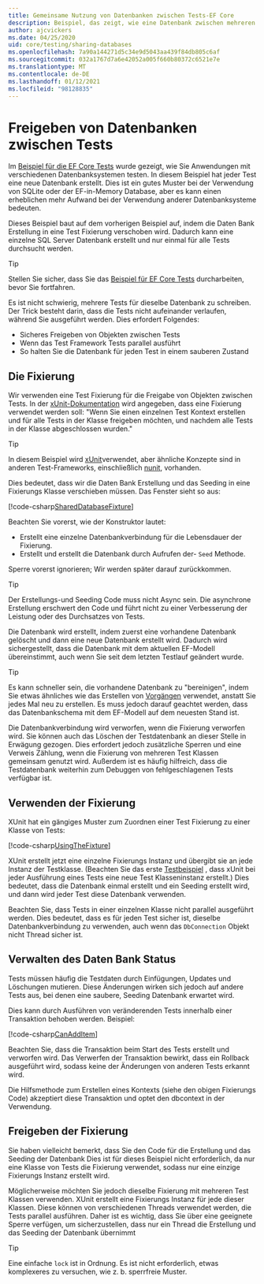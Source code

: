 ```yaml
---
title: Gemeinsame Nutzung von Datenbanken zwischen Tests-EF Core
description: Beispiel, das zeigt, wie eine Datenbank zwischen mehreren Tests gemeinsam genutzt wird
author: ajcvickers
ms.date: 04/25/2020
uid: core/testing/sharing-databases
ms.openlocfilehash: 7a90a144271d5c34e9d5043aa439f84db805c6af
ms.sourcegitcommit: 032a1767d7a6e42052a005f660b80372c6521e7e
ms.translationtype: MT
ms.contentlocale: de-DE
ms.lasthandoff: 01/12/2021
ms.locfileid: "98128835"
---
```

# <a name="sharing-databases-between-tests"></a>Freigeben von Datenbanken zwischen Tests

Im [Beispiel für die EF Core Tests](xref:core/testing/testing-sample) wurde gezeigt, wie Sie Anwendungen mit verschiedenen Datenbanksystemen testen.
In diesem Beispiel hat jeder Test eine neue Datenbank erstellt.
Dies ist ein gutes Muster bei der Verwendung von SQLite oder der EF-in-Memory Database, aber es kann einen erheblichen mehr Aufwand bei der Verwendung anderer Datenbanksysteme bedeuten.

Dieses Beispiel baut auf dem vorherigen Beispiel auf, indem die Daten Bank Erstellung in eine Test Fixierung verschoben wird.
Dadurch kann eine einzelne SQL Server Datenbank erstellt und nur einmal für alle Tests durchsucht werden.

> [!TIP]
> Stellen Sie sicher, dass Sie das [Beispiel für EF Core Tests](xref:core/testing/testing-sample) durcharbeiten, bevor Sie fortfahren.

Es ist nicht schwierig, mehrere Tests für dieselbe Datenbank zu schreiben.
Der Trick besteht darin, dass die Tests nicht aufeinander verlaufen, während Sie ausgeführt werden.
Dies erfordert Folgendes:

* Sicheres Freigeben von Objekten zwischen Tests
* Wenn das Test Framework Tests parallel ausführt
* So halten Sie die Datenbank für jeden Test in einem sauberen Zustand

## <a name="the-fixture"></a>Die Fixierung

Wir verwenden eine Test Fixierung für die Freigabe von Objekten zwischen Tests.
In der [xUnit-Dokumentation](https://xunit.net/docs/shared-context.html) wird angegeben, dass eine Fixierung verwendet werden soll: "Wenn Sie einen einzelnen Test Kontext erstellen und für alle Tests in der Klasse freigeben möchten, und nachdem alle Tests in der Klasse abgeschlossen wurden."

> [!TIP]
> In diesem Beispiel wird [xUnit](https://xunit.net/)verwendet, aber ähnliche Konzepte sind in anderen Test-Frameworks, einschließlich [nunit](https://nunit.org/), vorhanden.

Dies bedeutet, dass wir die Daten Bank Erstellung und das Seeding in eine Fixierungs Klasse verschieben müssen.
Das Fenster sieht so aus:

[!code-csharp[SharedDatabaseFixture](../../../samples/core/Miscellaneous/Testing/ItemsWebApi/SharedDatabaseTests/SharedDatabaseFixture.cs?name=SharedDatabaseFixture)]

Beachten Sie vorerst, wie der Konstruktor lautet:

* Erstellt eine einzelne Datenbankverbindung für die Lebensdauer der Fixierung.
* Erstellt und erstellt die Datenbank durch Aufrufen der- `Seed` Methode.

Sperre vorerst ignorieren; Wir werden später darauf zurückkommen.

> [!TIP]
> Der Erstellungs-und Seeding Code muss nicht Async sein.
> Die asynchrone Erstellung erschwert den Code und führt nicht zu einer Verbesserung der Leistung oder des Durchsatzes von Tests.

Die Datenbank wird erstellt, indem zuerst eine vorhandene Datenbank gelöscht und dann eine neue Datenbank erstellt wird.
Dadurch wird sichergestellt, dass die Datenbank mit dem aktuellen EF-Modell übereinstimmt, auch wenn Sie seit dem letzten Testlauf geändert wurde.

> [!TIP]
> Es kann schneller sein, die vorhandene Datenbank zu "bereinigen", indem Sie etwas ähnliches wie das Erstellen von [Vorgängen](https://jimmybogard.com/tag/respawn/) verwendet, anstatt Sie jedes Mal neu zu erstellen.
> Es muss jedoch darauf geachtet werden, dass das Datenbankschema mit dem EF-Modell auf dem neuesten Stand ist.

Die Datenbankverbindung wird verworfen, wenn die Fixierung verworfen wird.
Sie können auch das Löschen der Testdatenbank an dieser Stelle in Erwägung gezogen.
Dies erfordert jedoch zusätzliche Sperren und eine Verweis Zählung, wenn die Fixierung von mehreren Test Klassen gemeinsam genutzt wird.
Außerdem ist es häufig hilfreich, dass die Testdatenbank weiterhin zum Debuggen von fehlgeschlagenen Tests verfügbar ist.

## <a name="using-the-fixture"></a>Verwenden der Fixierung

XUnit hat ein gängiges Muster zum Zuordnen einer Test Fixierung zu einer Klasse von Tests:

[!code-csharp[UsingTheFixture](../../../samples/core/Miscellaneous/Testing/ItemsWebApi/SharedDatabaseTests/SharedDatabaseTest.cs?name=UsingTheFixture)]

XUnit erstellt jetzt eine einzelne Fixierungs Instanz und übergibt sie an jede Instanz der Testklasse.
(Beachten Sie das erste [Testbeispiel](xref:core/testing/testing-sample) , dass xUnit bei jeder Ausführung eines Tests eine neue Test Klasseninstanz erstellt.) Dies bedeutet, dass die Datenbank einmal erstellt und ein Seeding erstellt wird, und dann wird jeder Test diese Datenbank verwenden.

Beachten Sie, dass Tests in einer einzelnen Klasse nicht parallel ausgeführt werden.
Dies bedeutet, dass es für jeden Test sicher ist, dieselbe Datenbankverbindung zu verwenden, auch wenn das `DbConnection` Objekt nicht Thread sicher ist.

## <a name="maintaining-database-state"></a>Verwalten des Daten Bank Status

Tests müssen häufig die Testdaten durch Einfügungen, Updates und Löschungen mutieren.
Diese Änderungen wirken sich jedoch auf andere Tests aus, bei denen eine saubere, Seeding Datenbank erwartet wird.

Dies kann durch Ausführen von veränderenden Tests innerhalb einer Transaktion behoben werden.
Beispiel:

[!code-csharp[CanAddItem](../../../samples/core/Miscellaneous/Testing/ItemsWebApi/SharedDatabaseTests/SharedDatabaseTest.cs?name=CanAddItem)]

Beachten Sie, dass die Transaktion beim Start des Tests erstellt und verworfen wird.
Das Verwerfen der Transaktion bewirkt, dass ein Rollback ausgeführt wird, sodass keine der Änderungen von anderen Tests erkannt wird.

Die Hilfsmethode zum Erstellen eines Kontexts (siehe den obigen Fixierungs Code) akzeptiert diese Transaktion und optet den dbcontext in der Verwendung.

## <a name="sharing-the-fixture"></a>Freigeben der Fixierung

Sie haben vielleicht bemerkt, dass Sie den Code für die Erstellung und das Seeding der Datenbank
Dies ist für dieses Beispiel nicht erforderlich, da nur eine Klasse von Tests die Fixierung verwendet, sodass nur eine einzige Fixierungs Instanz erstellt wird.

Möglicherweise möchten Sie jedoch dieselbe Fixierung mit mehreren Test Klassen verwenden.
XUnit erstellt eine Fixierungs Instanz für jede dieser Klassen.
Diese können von verschiedenen Threads verwendet werden, die Tests parallel ausführen.
Daher ist es wichtig, dass Sie über eine geeignete Sperre verfügen, um sicherzustellen, dass nur ein Thread die Erstellung und das Seeding der Datenbank übernimmt

> [!TIP]
> Eine einfache `lock` ist in Ordnung.
> Es ist nicht erforderlich, etwas komplexeres zu versuchen, wie z. b. sperrfreie Muster.
